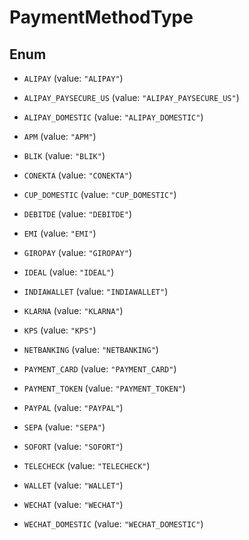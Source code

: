 

# PaymentMethodType

## Enum


* `ALIPAY` (value: `"ALIPAY"`)

* `ALIPAY_PAYSECURE_US` (value: `"ALIPAY_PAYSECURE_US"`)

* `ALIPAY_DOMESTIC` (value: `"ALIPAY_DOMESTIC"`)

* `APM` (value: `"APM"`)

* `BLIK` (value: `"BLIK"`)

* `CONEKTA` (value: `"CONEKTA"`)

* `CUP_DOMESTIC` (value: `"CUP_DOMESTIC"`)

* `DEBITDE` (value: `"DEBITDE"`)

* `EMI` (value: `"EMI"`)

* `GIROPAY` (value: `"GIROPAY"`)

* `IDEAL` (value: `"IDEAL"`)

* `INDIAWALLET` (value: `"INDIAWALLET"`)

* `KLARNA` (value: `"KLARNA"`)

* `KPS` (value: `"KPS"`)

* `NETBANKING` (value: `"NETBANKING"`)

* `PAYMENT_CARD` (value: `"PAYMENT_CARD"`)

* `PAYMENT_TOKEN` (value: `"PAYMENT_TOKEN"`)

* `PAYPAL` (value: `"PAYPAL"`)

* `SEPA` (value: `"SEPA"`)

* `SOFORT` (value: `"SOFORT"`)

* `TELECHECK` (value: `"TELECHECK"`)

* `WALLET` (value: `"WALLET"`)

* `WECHAT` (value: `"WECHAT"`)

* `WECHAT_DOMESTIC` (value: `"WECHAT_DOMESTIC"`)



